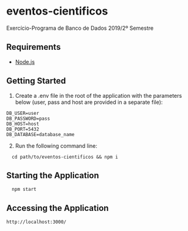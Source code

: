 # eventos-cientificos
Exercício-Programa de Banco de Dados 2019/2º Semestre

## Requirements
  - [Node.js](https://nodejs.org/en/)

## Getting Started
  1. Create a .env file in the root of the application with the parameters below (user, pass and host are provided in a separate file):
  ```
  DB_USER=user
  DB_PASSWORD=pass
  DB_HOST=host
  DB_PORT=5432
  DB_DATABASE=database_name
  ```
  
  2. Run the following command line:
  ```
    cd path/to/eventos-cientificos && npm i 
  ```

## Starting the Application
  ```
    npm start
  ```
  
## Accessing the Application
  `http://localhost:3000/`
